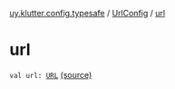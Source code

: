 [uy.klutter.config.typesafe](../index.md) / [UrlConfig](index.md) / [url](.)


# url
<code>val url: [URL](http://docs.oracle.com/javase/6/docs/api/java/net/URL.html)</code> [(source)](https://github.com/kohesive/klutter/blob/master/config-typesafe-jdk6/src/main/kotlin/uy/klutter/config/typesafe/ConfigLoading.kt#L143)<br/>

